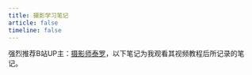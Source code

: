 ```yaml
---
title: 摄影学习笔记
article: false
timeline: false
---
```


强烈推荐B站UP主：[摄影师泰罗](https://space.bilibili.com/110683415)，以下笔记为我观看其视频教程后所记录的笔记。

<Catalog base='/PhotographyLearningNote/' level='1' />
